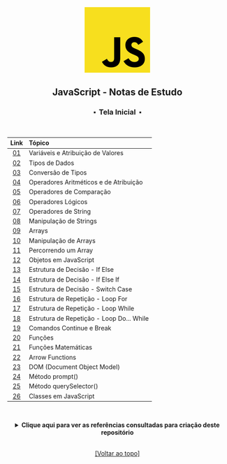 <div align="center">
	<img src="./assets/js.png">
	<h2>JavaScript - Notas de Estudo</h2>
	<h3>⬝&nbsp; Tela Inicial &nbsp;⬝</h3>
&nbsp;
&nbsp;	

Link   | Tópico 
:---:  | :---
[01](https://github.com/michelelozada/JavaScript-Study-Notes/blob/main/files/01-Variaveis-e-Atribuicao.md) | Variáveis e Atribuição de Valores   
[02](https://github.com/michelelozada/JavaScript-Study-Notes/blob/main/files/02-Tipos-de-Dados.md) | Tipos de Dados    
[03](https://github.com/michelelozada/JavaScript-Study-Notes/blob/main/files/03-Conversao-de-Tipos.md) | Conversão de Tipos  
[04](https://github.com/michelelozada/JavaScript-Study-Notes/blob/main/files/04-Operadores-Aritmeticos-e-de-Atribuicao.md) | Operadores Aritméticos e de Atribuição   
[05](https://github.com/michelelozada/JavaScript-Study-Notes/blob/main/files/05-Operadores-Comparacao.md) | Operadores de Comparação
[06](https://github.com/michelelozada/JavaScript-Study-Notes/blob/main/files/06-Operadores-Logicos.md) | Operadores Lógicos    
[07](https://github.com/michelelozada/JavaScript-Study-Notes/blob/main/files/07-Operadores-de-String.md) | Operadores de String    
[08](https://github.com/michelelozada/JavaScript-Study-Notes/blob/main/files/08-Manipulacao-de-Strings.md) | Manipulação de Strings   
[09](https://github.com/michelelozada/JavaScript-Study-Notes/blob/main/files/09-Arrays.md) | Arrays   
[10](https://github.com/michelelozada/JavaScript-Study-Notes/blob/main/files/10-Manipulacao-de-Arrays.md) | Manipulação de Arrays   
[11](https://github.com/michelelozada/JavaScript-Study-Notes/blob/main/files/11-Percorrendo-um-Array.md) | Percorrendo um Array   
[12](https://github.com/michelelozada/JavaScript-Study-Notes/blob/main/files/12-Objetos.md) | Objetos em JavaScript  
[13](https://github.com/michelelozada/JavaScript-Study-Notes/blob/main/files/13-Estrutura-Decisao-If-Else.md) | Estrutura de Decisão - If Else 
[14](https://github.com/michelelozada/JavaScript-Study-Notes/blob/main/files/14-Estrutura-Decisao-If-Else-If.md) | Estrutura de Decisão - If Else If  
[15](https://github.com/michelelozada/JavaScript-Study-Notes/blob/main/files/15-Estrutura-Decisao-Switch-Case.md) | Estrutura de Decisão - Switch Case 
[16](https://github.com/michelelozada/JavaScript-Study-Notes/blob/main/files/16-Estrutura-Repeticao-Loop-For.md) | Estrutura de Repetição - Loop For 
[17](https://github.com/michelelozada/JavaScript-Study-Notes/blob/main/files/17-Estrutura-Repeticao-Loop-While.md) | Estrutura de Repetição - Loop While  
[18](https://github.com/michelelozada/JavaScript-Study-Notes/blob/main/files/18-Estrutura-Repeticao-Loop-Do-While.md) | Estrutura de Repetição - Loop Do... While  
[19](https://github.com/michelelozada/JavaScript-Study-Notes/blob/main/files/19-Comandos-Continue-e-Break.md) | Comandos Continue e Break 
[20](https://github.com/michelelozada/JavaScript-Study-Notes/blob/main/files/20-Funcoes.md) | Funções  
[21](https://github.com/michelelozada/JavaScript-Study-Notes/blob/main/files/21-Funcoes-matematicas.md) | Funções Matemáticas
[22](https://github.com/michelelozada/JavaScript-Study-Notes/blob/main/files/22-Arrow-Functions.md) | Arrow Functions   
[23](https://github.com/michelelozada/JavaScript-Study-Notes/blob/main/files/23-Document-Object-Model.md) | DOM (Document Object Model)   
[24](https://github.com/michelelozada/JavaScript-Study-Notes/blob/main/files/24-Metodo-Prompt.md) | Método prompt()  
[25](https://github.com/michelelozada/JavaScript-Study-Notes/blob/main/files/25-Metodo-querySelector.md) | Método querySelector()
[26](https://github.com/michelelozada/JavaScript-Study-Notes/blob/main/files/26-Classes-em-JS.md) | Classes em JavaScript  

&nbsp;   
 <details>
 <summary><strong>Clique aqui para ver as referências consultadas para criação deste repositório</strong></summary>

  &nbsp;
  &nbsp;   
  [Airbnb JavaScript Style Guide](https://github.com/airbnb/javascript)   
  [JavaScript Descomplicado (por Cláudio Luís Vieira Oliveira e Humberto Augusto Piovesana Zanetti)](https://books.google.com.br/books?id=X8XhDwAAQBAJ)  
  [JavaScript Tutorial](https://www.javascripttutorial.net/)
  </details>

&nbsp;    
[[Voltar ao topo]](https://github.com/michelelozada/JavaScript-Study-Notes#javascript---notas-de-estudo)
</div>